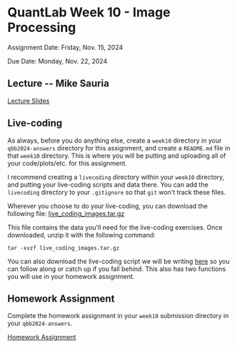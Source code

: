 # QuantLab Week 10 - Image Processing

Assignment Date: Friday, Nov. 15, 2024

Due Date: Monday, Nov. 22, 2024

## Lecture -- Mike Sauria

[Lecture Slides](https://docs.google.com/presentation/d/1pf-ZRerG1jzXrZfYkObE_qpXC18lPE3Q-2RaZrLxuPU/edit?usp=sharing)

## Live-coding

As always, before you do anything else, create a `week10` directory in your `qbb2024-answers` directory for this assignment, and create a `README.md` file in that `week10` directory. This is where you will be putting and uploading all of your code/plots/etc. for this assignment.

I recommend creating a `livecoding` directory within your `week10` directory, and putting your live-coding scripts and data there. You can add the `livecoding` directory to your `.gitignore` so that `git` won't track these files.

Wherever you choose to do your live-coding, you can download the following file:
[live_coding_images.tar.gz](https://github.com/bxlab/cmdb-quantbio/raw/refs/heads/main/assignments/lab/image_processing/extra_data/live_coding_images.tar.gz)

This file contains the data you'll need for the live-coding exercises. Once downloaded, unzip it with the following command:

```
tar -xvzf live_coding_images.tar.gz
```

You can also download the live-coding script we will be writing [here](https://raw.githubusercontent.com/bxlab/cmdb-quantbio/refs/heads/main/assignments/lab/image_processing/slides_asynchronous_or_livecoding_resources/live_coding.py) so you can follow along or catch up if you fall behind. This also has two functions you will use in your homework assignment.

## Homework Assignment

Complete the homework assignment in your `week10` submission directory in your `qbb2024-answers`.

[Homework Assignment](../assignments/lab/image_processing/assignment/)
